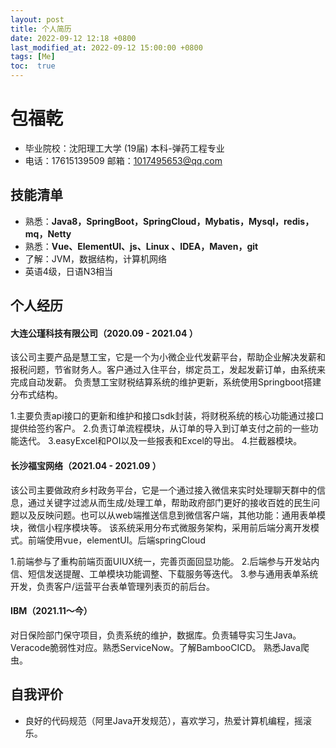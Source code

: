```yaml
---
layout: post
title: 个人简历
date: 2022-09-12 12:18 +0800
last_modified_at: 2022-09-12 15:00:00 +0800
tags: [Me]
toc:  true
---
```


# 包福乾
  - 毕业院校：沈阳理工大学 (19届) 本科-弹药工程专业
  - 电话：17615139509 		邮箱：1017495653@qq.com

## 技能清单

- 熟悉：**Java8，SpringBoot，SpringCloud，Mybatis，Mysql，redis，mq，Netty**
- 熟悉：**Vue、ElementUI、js、Linux 、IDEA，Maven，git**
- 了解：JVM，数据结构，计算机网络
- 英语4级，日语N3相当

## 个人经历
#### 大连公瑾科技有限公司（2020.09 - 2021.04 ）
该公司主要产品是慧工宝，它是一个为小微企业代发薪平台，帮助企业解决发薪和报税问题，节省财务人。客户通过入住平台，绑定员工，发起发薪订单，由系统来完成自动发薪。
负责慧工宝财税结算系统的维护更新，系统使用Springboot搭建分布式结构。

1.主要负责api接口的更新和维护和接口sdk封装，将财税系统的核心功能通过接口提供给签约客户。
2.负责订单流程模块，从订单的导入到订单支付之前的一些功能迭代。
3.easyExcel和POI以及一些报表和Excel的导出。
4.拦截器模块。

#### 长沙福宝网络（2021.04 - 2021.09 ）
该公司主要做政府乡村政务平台，它是一个通过接入微信来实时处理聊天群中的信息，通过关键字过滤从而生成/处理工单，帮助政府部门更好的接收百姓的民生问题以及反映问题。也可以从web端推送信息到微信客户端，其他功能：通用表单模块，微信小程序模块等。
该系统采用分布式微服务架构，采用前后端分离开发模式。前端使用vue，elementUI。后端springCloud

1.前端参与了重构前端页面UIUX统一，完善页面回显功能。
2.后端参与开发站内信、短信发送提醒、工单模块功能调整、下载服务等迭代。
3.参与通用表单系统开发，负责客户/运营平台表单管理列表页的前后台。

#### IBM（2021.11～今）
对日保险部门保守项目，负责系统的维护，数据库。负责辅导实习生Java。
Veracode脆弱性对应。熟悉ServiceNow。了解BambooCICD。
熟悉Java爬虫。

## 自我评价

- 良好的代码规范（阿里Java开发规范），喜欢学习，热爱计算机编程，摇滚乐。


